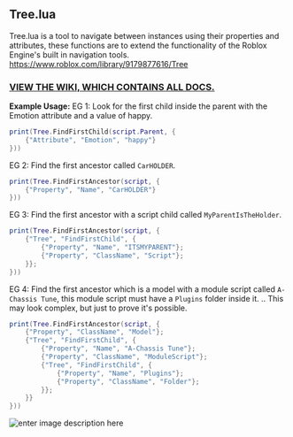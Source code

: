 ## Tree.lua
Tree.lua is a tool to navigate between instances using their properties and attributes, these functions are to extend the functionality of the Roblox Engine's built in navigation tools.
https://www.roblox.com/library/9179877616/Tree

### [VIEW THE WIKI, WHICH CONTAINS ALL DOCS.](https://github.com/SetAsync/Tree/wiki)
**Example Usage:**
EG 1: Look for the first child inside the parent with the Emotion attribute and a value of happy.
```lua
print(Tree.FindFirstChild(script.Parent, {
	{"Attribute", "Emotion", "happy"}
}))
```

EG 2: Find the first ancestor called `CarHOLDER`.
```lua
print(Tree.FindFirstAncestor(script, {
	{"Property", "Name", "CarHOLDER"}
}))
```

EG 3: Find the first ancestor with a script child called `MyParentIsTheHolder`.
```lua
print(Tree.FindFirstAncestor(script, {
	{"Tree", "FindFirstChild", {
		{"Property", "Name", "ITSMYPARENT"};
		{"Property", "ClassName", "Script"};
	}};
}))
```

EG 4: Find the first ancestor which is a model with a module script called `A-Chassis Tune`, this module script must have a `Plugins` folder inside it.
.. This may look complex, but just to prove it's possible.
```lua
print(Tree.FindFirstAncestor(script, {
	{"Property", "ClassName", "Model"};
	{"Tree", "FindFirstChild", {
		{"Property", "Name", "A-Chassis Tune"};
		{"Property", "ClassName", "ModuleScript"};
		{"Tree", "FindFirstChild", {
			{"Property", "Name", "Plugins"};
			{"Property", "ClassName", "Folder"};
		}};
	}}
}))
```
![enter image description here](https://cdn.discordapp.com/attachments/917223043380686850/956320873877479464/unknown.png)

